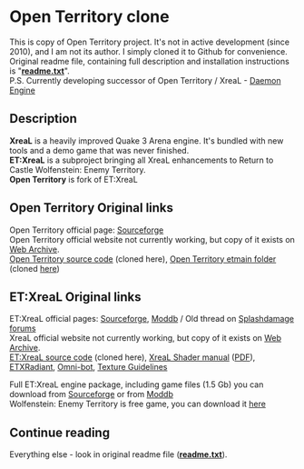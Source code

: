 

# Open Territory clone
This is copy of Open Territory project. It's not in active development (since 2010), and I am not its author. I simply cloned it to Github for convenience. Original readme file, containing full description and installation instructions is "**[readme.txt](https://github.com/Maxxiii/Open-Territory/blob/master/README.txt)**".  
P.S. Currently developing successor of Open Territory / XreaL - [Daemon Engine](https://github.com/DaemonEngine/Daemon)  

## Description
**XreaL** is a heavily improved Quake 3 Arena engine. It's bundled with new tools and a demo game that was never finished.  
**ET:XreaL** is a subproject bringing all XreaL enhancements to Return to Castle Wolfenstein: Enemy Territory.  
**Open Territory** is fork of ET:XreaL

## Open Territory Original links
Open Territory official page: [Sourceforge](https://sourceforge.net/p/openterritory)  
Open Territory official website not currently working, but copy of it exists on [Web Archive](http://web.archive.org/web/20111003142503/http://www.openterritory.co.uk:80//).  
[Open Territory source code](https://sourceforge.net/p/openterritory/openterritory/ci/master/tree/) (cloned here),
[Open Territory etmain folder](https://sourceforge.net/p/openterritory/etmain/ci/master/tree/) (cloned [here](https://github.com/Maxxiii/Open-Territory-etmain))

## ET:XreaL Original links
ET:XreaL official pages: [Sourceforge](https://sourceforge.net/projects/xreal/), [Moddb](https://www.moddb.com/mods/etxreal) / Old thread on [Splashdamage forums](https://forums.splashdamage.com/t/et-xreal/129344/17)  
XreaL official website not currently working, but copy of it exists on [Web Archive](http://web.archive.org/web/20110131153542/http://xreal-project.net:80/).  
[ET:XreaL source code](https://sourceforge.net/p/xreal/ET-XreaL) (cloned here), [XreaL Shader manual](https://tremap.xtr3m.net/__Games/Xreal/Manual_Shader_1/ShaderManual.htm) ([PDF](https://www.moddb.com/mods/etxreal/downloads/shader-manual)), [ETXRadiant](https://sourceforge.net/p/xreal/ET-XreaL_etxradiant/), [Omni-bot](https://sourceforge.net/p/xreal/ET-XreaL_omni-bot/ci/master/tree/), [Texture Guidelines](http://web.archive.org/web/20100115044416/http://redmine.xreal-project.net/projects/xreal/wiki/Texture_Guidelines)

Full ET:XreaL engine package, including game files (1.5 Gb) you can download from [Sourceforge](https://sourceforge.net/projects/xreal/files/latest/download) or from [Moddb](https://www.moddb.com/mods/etxreal/downloads/etxreal-030)  
Wolfenstein: Enemy Territory is free game, you can download it [here](https://www.splashdamage.com/games/wolfenstein-enemy-territory/)

## Continue reading
Everything else - look in original readme file (**[readme.txt](https://github.com/Maxxiii/Open-Territory/blob/master/README.txt)**).
